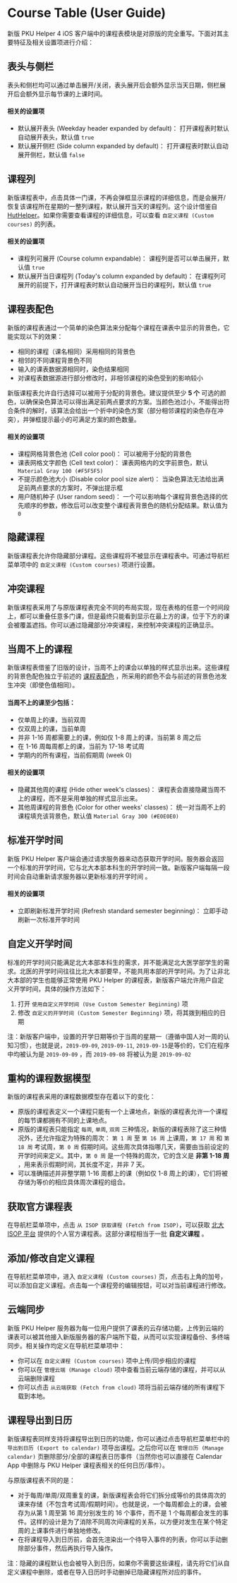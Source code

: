 Course Table (User Guide)
==========================
新版 PKU Helper 4 iOS 客户端中的课程表模块是对原版的完全重写。下面对其主要特征及相关设置项进行介绍：


表头与侧栏
------------
表头和侧栏均可以通过单击展开/关闭，表头展开后会额外显示当天日期，侧栏展开后会额外显示每节课的上课时间。

#### 相关的设置项

- 默认展开表头 (Weekday header expanded by default)： 打开课程表时默认自动展开表头，默认值 `true`
- 默认展开侧栏 (Side column expanded by default)： 打开课程表时默认自动展开侧栏，默认值 `false`


课程列
------------
新版课程表中，点击具体一门课，不再会弹框显示课程的详细信息，而是会展开/恢复该课程所在星期的一整列课程，默认展开当天的课程列。这个设计借鉴自 [HutHelper](https://github.com/isnine/HutHelper)。如果你需要查看课程的详细信息，可以查看 `自定义课程 (Custom courses)` 的列表。

#### 相关的设置项

- 课程列可展开 (Course column expandable)： 课程列是否可以单击展开，默认值 `true`
- 默认展开当日课程列 (Today's column expanded by default)： 在课程列可展开的前提下，打开课程表时默认自动展开当日的课程列，默认值 `true`


课程表配色
----------------
新版的课程表通过一个简单的染色算法来分配每个课程在课表中显示的背景色，它能实现以下的效果：

- 相同的课程（课名相同）采用相同的背景色
- 相邻的不同课程背景色不同
- 输入的课表数据源相同时，染色结果相同
- 对课程表数据源进行部分修改时，非相邻课程的染色受到的影响较小

新版课程表允许自行选择可以被用于分配的背景色。建议提供至少 **5 个** 可选的颜色，以确保染色算法可以得出满足前两点要求的方案。当颜色池过小，不能得出符合条件的解时，该算法会给出一个折中的染色方案（部分相邻课程的染色存在冲突），并弹框提示最小的可满足方案的颜色数量。

#### 相关的设置项

- 课程网格背景色池 (Cell color pool)： 可以被用于分配的背景色
- 课表网格文字颜色 (Cell text color)： 课表网格内的文字前景色，默认 `Material Gray 100 (#F5F5F5)`
- 不提示颜色池大小 (Disable color pool size alert)： 当染色算法无法给出满足前两点要求的方案时，不弹出提示框
- 用户随机种子 (User random seed)： 一个可以影响每个课程背景色选择的优先顺序的参数，修改后可以改变整个课程表背景色的随机分配结果。默认值为 `0`


隐藏课程
------------
新版课程表允许你隐藏部分课程。这些课程将不被显示在课程表中。可通过导航栏菜单项中的 `自定义课程 (Custom courses)` 项进行设置。


冲突课程
------------
新版课程表采用了与原版课程表完全不同的布局实现，现在表格的任意一个时间段上，都可以重叠任意多门课，但是最终只能看到显示在最上方的课，位于下方的课会被覆盖遮挡。你可以通过隐藏部分冲突课程，来控制冲突课程的正确显示。


当周不上的课程
--------------
新版课程表借鉴了旧版的设计，当周不上的课会以单独的样式显示出来。这些课程的背景色配色独立于前述的 [课程表配色](#课程表配色) ，所采用的颜色不会与前述的背景色池发生冲突（即使色值相同）。

#### 当周不上的课至少包括：

- 仅单周上的课，当前双周
- 仅双周上的课，当前单周
- 并非 1-16 周都需要上的课，例如仅 1-8 周上的课，当前第 8 周之后
- 在 1-16 周每周都上的课，当前为 17-18 考试周
- 学期内的所有课程，当前假期周 (week 0)

#### 相关的设置项

- 隐藏其他周的课程 (Hide other week's classes)： 课程表会直接隐藏当周不上的课程，而不是采用单独的样式显示出来。
- 其他周课程的背景色 (Color for other weeks' classes)： 统一对当周不上的课程填充该背景色，默认值 `Material Gray 300 (#E0E0E0)`


标准开学时间
-------------
新版 PKU Helper 客户端会通过请求服务器来动态获取开学时间。服务器会返回一个标准的开学时间，它与北大本部本科生的开学时间一致。新版客户端每隔一段时间会自动重新请求服务器以更新标准的开学时间
。
#### 相关的设置项

- 立即刷新标准开学时间 (Refresh standard semester beginning)： 立即手动刷新一次标准开学时间


自定义开学时间
-------------
标准的开学时间只能满足北大本部本科生的需求，并不能满足北大医学部学生的需求。北医的开学时间往往比北大本部要早，不能共用本部的开学时间。为了让非北大本部的学生也能够正常使用 PKU Helper 的课程表，新版客户端允许用户自定义开学时间，具体的操作方法如下：

1. 打开 `使用自定义开学时间 (Use Custom Semester Beginning)` 项
2. 修改 `自定义的开学时间 (Custom Semester Beginning)` 项，将其拨到相应的日期

注：新版客户端中，设置的开学日期等价于当周的星期一（遵循中国人对一周的认知习惯），也就是说，`2019-09-09`, `2019-09-11`, `2019-09-15`是等价的，它们在程序中均被认为是 `2019-09-09` ，而 `2019-09-08` 将被认为是 `2019-09-02`


重构的课程数据模型
------------------
新版的课程表采用的课程数据模型存在着以下的变化：

- 原版的课程表定义一个课程只能有一个上课地点，新版的课程表允许一个课程的每节课都拥有不同的上课地点。
- 原版的课程表只能指定 `每周`, `单周`, `双周` 三种情况，新版的课程表除了这三种情况外，还允许指定为特殊的周次： `第 1 周` 至 `第 16 周` 上课周，`第 17 周` 和 `第 18 周` 考试周，`第 0 周` 假期时间。这些周次具体指哪几天，需要由当前设定的开学时间来定义。其中，`第 0 周` 是一个特殊的周次，它的含义是 **非第 1-18 周** ，用来表示假期时间，其长度不定，并非 7 天。
- 可以准确描述并非整学期 1-16 周都上的课（例如仅 1-8 周上的课），它们将被存储为等价的相应具体周次课程的组合。


获取官方课程表
---------------
在导航栏菜单项中，点击 `从 ISOP 获取课程 (Fetch from ISOP)`，可以获取 [北大 ISOP 平台](https://isop.pku.edu.cn) 提供的个人官方课程表。这部分课程相当于一批 **自定义课程** 。


添加/修改自定义课程
------------------
在导航栏菜单项中，进入 `自定义课程 (Custom courses)` 页，点击右上角的加号，可以添加自定义课程。点击每一个课程旁的编辑按钮，可以对当前课程进行修改。


云端同步
---------------
新版 PKU Helper 服务器为每一位用户提供了课表的云存储功能，上传到云端的课表可以被其他接入新版服务器的客户端所下载，从而可以实现课程备份、多终端同步。相关操作均定义在导航栏菜单项中：

- 你可以在 `自定义课程 (Custom courses)` 项中上传/同步相应的课程
- 你可以在 `管理云端 (Manage cloud)` 项中查看当前云端存储的课程，并可以从云端删除课程
- 你可以点击 `从云端获取 (Fetch from cloud)` 项将当前云端存储的所有课程下载到本地。


课程导出到日历
---------------
新版课程表同样支持将课程导出到日历的功能，你可以通过点击导航栏菜单栏中的 `导出到日历 (Export to calendar)` 项导出课程。之后你可以在 `管理日历 (Manage calendar)` 页删除部分/全部的课程表日历事件（当然你也可以直接在 Calendar App 中删除与 PKU Helper 课程表相关的任何日历/事件）。

与原版课程表不同的是：

- 对于每周/单周/双周重复的课，新版课程表会将它们拆分成等价的具体周次的课来存储（不包含考试周/假期时间）。也就是说，一个每周都会上的课，会被存为从第 1 周至第 16 周分别发生的 16 个事件，而不是 1 个每周都会发生的事件。这样的设计是为了消除不同周次间课程的关系，以方便对发生在某个特定周的上课事件进行单独地修改。
- 在将课程导入到日历前，会首先渲染出一个待导入事件的列表，你可以手动删除部分事件，然后再执行导入操作。

注：隐藏的课程默认也会被导入到日历，如果你不需要这些课程，请先将它们从自定义课程中删除，或者在导入日历时手动删掉已隐藏课程所对应的事件。

